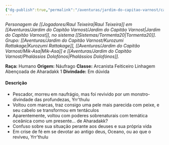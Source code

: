 ```yaml
---
{"dg-publish":true,"permalink":"/aventuras/jardim-do-capitao-varnost/carlos-morrow/"}
---
```


*Personagem de [[Jogadores/Raul Teixeira\|Raul Teixeira]] em [[Aventuras/Jardim do Capitão Varnost/Jardim do Capitão Varnost\|Jardim do Capitão Varnost]], no sistema [[Sistemas/Tormenta20\|Tormenta20]].*
*Grupo: [[Aventuras/Jardim do Capitão Varnost/Kurozumi Rattakage\|Kurozumi Rattakage]], [[Aventuras/Jardim do Capitão Varnost/Mik-Asa\|Mik-Asa]] e [[Aventuras/Jardim do Capitão Varnost/Phalássios Dolofónos\|Phalássios Dolofónos]].*

**Raça:** Humano
**Origem:** Náufrago
**Classe:** Arcanista Feiticeiro Linhagem Abençoada de Aharadakk 1
**Divindade:** Em dúvida
#### Descrição
- Pescador, morreu em naufrágio, mas foi revivido por um monstro-divindade das profundezas, Yrr’thulu 
- Voltou com marcas, traz consigo uma pele mais parecida com peixe, e seu cabelo se transformou em tentáculos
- Aparentemente, voltou com poderes sobrenaturais com temática oceânica como um presente… de Aharadakk?
- Confuso sobre sua situação perante aos deuses e sua própria vida
- Em crise de fé em se devotar ao antigo deus, Oceano, ou ao que o reviveu, Yrr’thulu